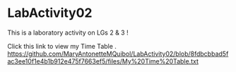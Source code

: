 # LabActivity02

This is a laboratory activity on LGs 2 & 3 !

Click this link to view my Time Table .
https://github.com/MaryAntonetteMQuibol/LabActivity02/blob/8fdbcbbad5fac3ee10f1e4b1b912e475f7663ef5/files/My%20Time%20Table.txt

